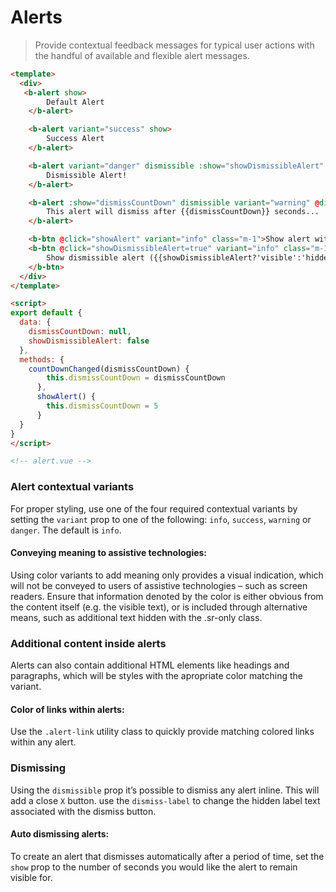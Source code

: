 # Alerts

> Provide contextual feedback messages for typical user actions with the handful of available and flexible alert messages.

```html
<template>
  <div>
   <b-alert show>
        Default Alert
    </b-alert>

    <b-alert variant="success" show>
        Success Alert
    </b-alert>

    <b-alert variant="danger" dismissible :show="showDismissibleAlert" @dismissed="showDismissibleAlert=false">
        Dismissible Alert!
    </b-alert>

    <b-alert :show="dismissCountDown" dismissible variant="warning" @dismiss-count-down="countDownChanged">
        This alert will dismiss after {{dismissCountDown}} seconds...
    </b-alert>

    <b-btn @click="showAlert" variant="info" class="m-1">Show alert with count-down timer</b-btn>
    <b-btn @click="showDismissibleAlert=true" variant="info" class="m-1">
        Show dismissible alert ({{showDismissibleAlert?'visible':'hidden'}})
    </b-btn>
  </div>
</template>

<script>
export default {
  data: {
    dismissCountDown: null,
    showDismissibleAlert: false
  },
  methods: {
    countDownChanged(dismissCountDown) {
        this.dismissCountDown = dismissCountDown
      },
      showAlert() {
        this.dismissCountDown = 5
      }
  }
}
</script>

<!-- alert.vue -->
```

### Alert contextual variants
For proper styling, use one of the four required contextual variants by setting the
`variant` prop to one of the following: `info`, `success`, `warning` or `danger`.
The default is `info`.

#### Conveying meaning to assistive technologies:
Using color variants to add meaning only provides a visual indication, which will not
be conveyed to users of assistive technologies – such as screen readers. Ensure that
information denoted by the color is either obvious from the content itself (e.g. the
visible text), or is included through alternative means, such as additional text hidden
with the .sr-only class.

### Additional content inside alerts
Alerts can also contain additional HTML elements like headings and paragraphs,
which will be styles with the apropriate color matching the variant.

#### Color of links within alerts:
Use the `.alert-link` utility class to quickly provide matching colored links
within any alert.

### Dismissing
Using the `dismissible` prop it’s possible to dismiss any alert inline. This will add 
a close `X` button.  use the `dismiss-label` to change the hidden label text associated
with the dismiss button.

#### Auto dismissing alerts:
To create an alert that dismisses automatically after a period of time, set 
the `show` prop to the number of seconds you would like the alert to remain visible for.
